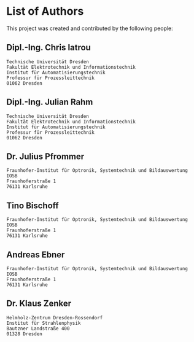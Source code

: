 List of Authors
===============

This project was created and contributed by the following people:

Dipl.-Ing. Chris Iatrou
-----------------------
    Technische Universität Dresden
    Fakultät Elektrotechnik und Informationstechnik
    Institut für Automatisierungstechnik
    Professur für Prozessleittechnik
    01062 Dresden

Dipl.-Ing. Julian Rahm
----------------------
    Technische Universität Dresden
    Fakultät Elektrotechnik und Informationstechnik
    Institut für Automatisierungstechnik
    Professur für Prozessleittechnik
    01062 Dresden
    
Dr. Julius Pfrommer 
-------------------
    Fraunhofer-Institut für Optronik, Systemtechnik und Bildauswertung IOSB 
    Fraunhoferstraße 1
    76131 Karlsruhe
    
Tino Bischoff
-------------
    Fraunhofer-Institut für Optronik, Systemtechnik und Bildauswertung IOSB 
    Fraunhoferstraße 1
    76131 Karlsruhe

Andreas Ebner
-------------
    Fraunhofer-Institut für Optronik, Systemtechnik und Bildauswertung IOSB 
    Fraunhoferstraße 1
    76131 Karlsruhe

Dr. Klaus Zenker
----------------
    Helmholz-Zentrum Dresden-Rossendorf
    Institut für Strahlenphysik
    Bautzner Landstraße 400 
    01328 Dresden
